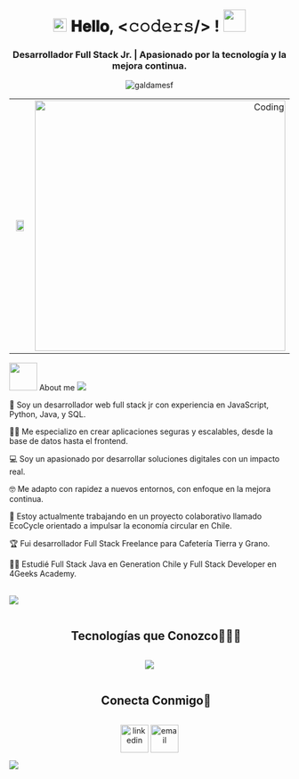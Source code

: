 <h1 align="center">
<a target="_blank">
<img src="https://github.com/JayantGoel001/JayantGoel001/blob/master/GIF/Earth.gif" width="24px" style="max-width:100%;">
</a>
𝐇𝐞𝐥𝐥𝐨, &lt;𝚌𝚘𝚍𝚎𝚛𝚜/&gt; !
<a target="_blank">
<img src="https://github.com/JayantGoel001/JayantGoel001/blob/master/GIF/Hi.gif" width="40px" />
</a>
</h1>
<h3 align="center">Desarrollador Full Stack Jr. | Apasionado por la tecnología y la mejora continua.</h3>
<p align="center"> <img src="https://komarev.com/ghpvc/?username=galdamesf&label=Profile%20views&color=0e75b6&style=flat" alt="galdamesf" /> </p>

<table>
<tr border="none">
<td width="50%" align="left">

<div align="center">
<img src="https://www.aalpha.net/wp-content/uploads/2020/12/full-stack-development.gif" align="center" style="width: 80%; height:100% " />
</div>
</td>
<td width="50%" align="right">
<img align="center" alt="Coding" width="450" src="https://repository-images.githubusercontent.com/588181932/e36ec678-7984-4cdd-8e4c-a3932772ff8e">
</td>
</tr>
</table

<picture><img src = "https://github.com/7oSkaaa/7oSkaaa/blob/main/Images/about_me.gif?raw=true" width = 50px></picture> About me
<img src="https://user-images.githubusercontent.com/73097560/115834477-dbab4500-a447-11eb-908a-139a6edaec5c.gif">

:school: Soy un desarrollador web full stack jr con experiencia en JavaScript, Python, Java, y SQL.

:technologist: Me especializo en crear aplicaciones seguras y escalables, desde la base de datos hasta el frontend.

:computer: Soy un apasionado por desarrollar soluciones digitales con un impacto real.

:nerd_face: Me adapto con rapidez a nuevos entornos, con enfoque en la mejora continua.

:thinking: Estoy actualmente trabajando en un proyecto colaborativo llamado EcoCycle orientado a impulsar la economía circular en Chile.


:trophy: Fui desarrollador Full Stack Freelance para Cafetería Tierra y Grano.

:student: Estudié Full Stack Java en Generation Chile y Full Stack Developer en 4Geeks Academy.

<br>

<img src="https://user-images.githubusercontent.com/73097560/115834477-dbab4500-a447-11eb-908a-139a6edaec5c.gif">

<div id="user-content-toc">
<ul align="center">
<summary><h2 style="display: inline-block">Tecnologías que Conozco👨🏻‍💻</h2></summary>
</ul>
</div>
<p align="center">
<a href="https://skillicons.dev">
<img src="https://www.google.com/search?q=https://skillicons.dev/icons%3Fi%3Djs,react,nodejs,java,spring,py,flask,mysql,html,css,bootstrap,postgres,git,github%26perline%3D14" />
</a>
</p>

<div id="user-content-toc">
<ul align="center">
<summary><h2 style="display: inline-block">Conecta Conmigo🤝</h2></summary>
</ul>
</div>

<p align="center">
<a href="https://www.google.com/search?q=https://www.linkedin.com/in/fernandogaldamesv/" target="blank"><img align="center" src="https://user-images.githubusercontent.com/88904952/234979284-68c11d7f-1acc-4f0c-ac78-044e1037d7b0.png" alt="linkedin" height="50" width="50" /></a>
<a href="mailto:fernandogaldamesv@gmail.com" target="blank"><img align="center" src="https://www.google.com/search?q=https://upload.wikimedia.org/wikipedia/commons/7/7e/Gmail_icon_%25282020%2529.svg" alt="email" height="50" width="50" /></a>
</p>

<div align="center">

</div>

<img src="https://user-images.githubusercontent.com/73097560/115834477-dbab4500-a447-11eb-908a-139a6edaec5c.gif">

